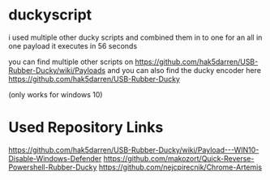 # duckyscript

i used multiple other ducky scripts and combined them in to one for an all in one payload
it executes in 56 seconds



you can find multiple other scripts on https://github.com/hak5darren/USB-Rubber-Ducky/wiki/Payloads
and you can also find the ducky encoder here https://github.com/hak5darren/USB-Rubber-Ducky


(only works for windows 10)

# Used Repository Links
https://github.com/hak5darren/USB-Rubber-Ducky/wiki/Payload---WIN10-Disable-Windows-Defender
https://github.com/makozort/Quick-Reverse-Powershell-Rubber-Ducky
https://github.com/nejcpirecnik/Chrome-Artemis
